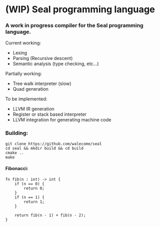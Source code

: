 # (WIP) Seal programming language

### A work in progress compiler for the Seal programming language.

Current working:

- Lexing
- Parsing (Recursive descent)
- Semantic analysis (type checking, etc...)

Partially working:

- Tree walk interpreter (slow)
- Quad generation

To be implemented:

- LLVM IR generation
- Register or stack based interpreter
- LLVM integration for generating machine code

### Building:

```
git clone https://github.com/walecome/seal
cd seal && mkdir build && cd build
cmake ..
make
```

#### Fibonacci:

```
fn fib(n : int) -> int {
    if (n == 0) {
        return 0;
    }
    if (n == 1) {
        return 1;
    }

    return fib(n - 1) + fib(n - 2);
}

```
